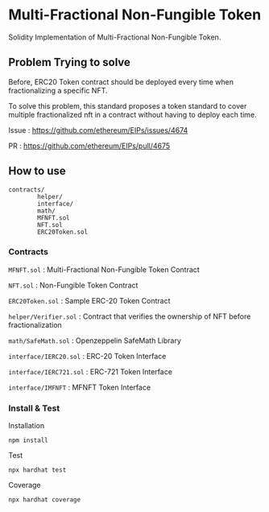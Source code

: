 # Multi-Fractional Non-Fungible Token
Solidity Implementation of Multi-Fractional Non-Fungible Token.

## Problem Trying to solve
Before, ERC20 Token contract should be deployed every time when fractionalizing a specific NFT.

To solve this problem, this standard proposes a token standard to cover multiple fractionalized nft in a contract without having to deploy each time.

Issue : https://github.com/ethereum/EIPs/issues/4674

PR : https://github.com/ethereum/EIPs/pull/4675

## How to use
```
contracts/
        helper/
        interface/
        math/
        MFNFT.sol
        NFT.sol
        ERC20Token.sol
```

### Contracts
``MFNFT.sol`` : Multi-Fractional Non-Fungible Token Contract

``NFT.sol`` : Non-Fungible Token Contract

``ERC20Token.sol`` : Sample ERC-20 Token Contract

``helper/Verifier.sol`` : Contract that verifies the ownership of NFT before fractionalization

``math/SafeMath.sol`` : Openzeppelin SafeMath Library

``interface/IERC20.sol`` : ERC-20 Token Interface

``interface/IERC721.sol`` : ERC-721 Token Interface

``interface/IMFNFT`` : MFNFT Token Interface

### Install & Test

Installation
```
npm install
```

Test
```
npx hardhat test
```

Coverage
```
npx hardhat coverage
```
